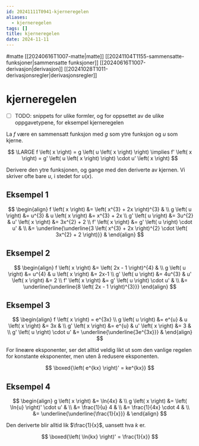 ```yaml
---
id: 20241111T0941-kjerneregelen
aliases:
  - kjerneregelen
tags: []
title: kjerneregelen
date: 2024-11-11
---
```


#matte [[20240616T1007-matte|matte]] [[20241104T1155-sammensatte-funksjoner|sammensatte funksjoner]] [[20240616T1007-derivasjon|derivasjon]] [[20241028T1011-derivasjonsregler|derivasjonsregler]]

# kjerneregelen

- [ ] TODO: snippets for ulike formler, og for oppsettet av de ulike oppgavetypene, for eksempel kjerneregelen

La $f$ være en sammensatt funksjon med $g$ som ytre funksjon og $u$ som kjerne.

$$
\LARGE f \left( x \right) = g \left( u \left( x \right) \right) \implies f' \left( x \right) = g' \left( u \left( x \right) \right) \cdot u' \left( x \right)
$$

Derivere den ytre funksjonen, og gange med den deriverte av kjernen. Vi skriver ofte bare $u$, i stedet for $u \left( x \right)$.

## Eksempel 1

$$
\begin{align}
    f \left( x \right) &= \left( x^{3} + 2x \right)^{3} & \\
    g \left( u \right) &= u^{3} & u \left( x \right) &= x^{3} + 2x \\
    g' \left( u \right) &= 3u^{2} & u' \left( x \right) &= 3x^{2} + 2 \\
    f' \left( x \right) &= g' \left( u \right) \cdot u' & \\
    &= \underline{\underline{3 \left( x^{3} + 2x \right)^{2} \cdot \left( 3x^{2} + 2 \right)}} &
\end{align}
$$

## Eksempel 2

$$
\begin{align}
    f \left( x \right) &= \left( 2x - 1 \right)^{4} & \\
    g \left( u \right) &= u^{4} & u \left( x \right) &= 2x-1 \\
    g' \left( u \right) &= 4u^{3} & u' \left( x \right) &= 2 \\
    f' \left( x \right) &= g' \left( u \right) \cdot u' & \\
    &= \underline{\underline{8 \left( 2x - 1 \right)^{3}}}
\end{align}
$$

## Eksempel 3

$$
\begin{align}
    f \left( x \right) = e^{3x} \\
    g \left( u \right) &= e^{u} & u \left( x \right) &= 3x & \\
    g' \left( x \right) &= e^{u} & u' \left( x \right) &= 3 & \\
    g' \left( u \right) \cdot u' &= \underline{\underline{3e^{3x}}} &
\end{align}
$$

For lineære eksponenter, ser det alltid veldig likt ut som den vanlige regelen for konstante eksponenter, men uten å redusere eksponenten.

$$
\boxed{\left( e^{kx} \right)' = ke^{kx}}
$$

## Eksempel 4

$$
\begin{align}
    g \left( x \right) &= \ln{4x} & \\
    g \left( x \right) &= \left( \ln{u} \right)' \cdot u' &  \\
    &= \frac{1}{u} 4 & \\
    &= \frac{1}{4x} \cdot 4 & \\
    &= \underline{\underline{\frac{1}{x}}} &
\end{align}
$$

Den deriverte blir alltid lik $\frac{1}{x}$, uansett hva $k$ er.

$$
\boxed{\left( \ln{kx} \right)' = \frac{1}{x}}
$$
